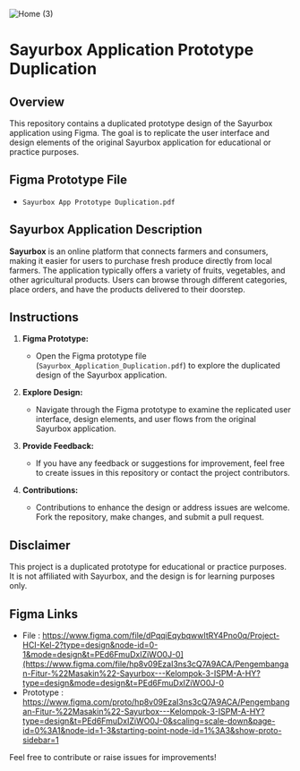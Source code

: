 ![Home (3)](https://github.com/dudinurdiyans/Sayurbox-App-Prototype-Duplication/assets/135699744/93b4b2e4-5d5c-46cc-8bcf-741bf5b19faa)
# Sayurbox Application Prototype Duplication

## Overview

This repository contains a duplicated prototype design of the Sayurbox application using Figma. The goal is to replicate the user interface and design elements of the original Sayurbox application for educational or practice purposes.

## Figma Prototype File

- `Sayurbox App Prototype Duplication.pdf`

## Sayurbox Application Description

**Sayurbox** is an online platform that connects farmers and consumers, making it easier for users to purchase fresh produce directly from local farmers. The application typically offers a variety of fruits, vegetables, and other agricultural products. Users can browse through different categories, place orders, and have the products delivered to their doorstep.

## Instructions

1. **Figma Prototype:**
   - Open the Figma prototype file (`Sayurbox_Application_Duplication.pdf`) to explore the duplicated design of the Sayurbox application.

2. **Explore Design:**
   - Navigate through the Figma prototype to examine the replicated user interface, design elements, and user flows from the original Sayurbox application.

3. **Provide Feedback:**
   - If you have any feedback or suggestions for improvement, feel free to create issues in this repository or contact the project contributors.

4. **Contributions:**
   - Contributions to enhance the design or address issues are welcome. Fork the repository, make changes, and submit a pull request.

## Disclaimer

This project is a duplicated prototype for educational or practice purposes. It is not affiliated with Sayurbox, and the design is for learning purposes only.

## Figma Links
- File : https://www.figma.com/file/dPqqiEqybqwwItRY4Pno0q/Project-HCI-Kel-2?type=design&node-id=0-1&mode=design&t=PEd6FmuDxIZiWO0J-0](https://www.figma.com/file/hp8v09EzaI3ns3cQ7A9ACA/Pengembangan-Fitur-%22Masakin%22-Sayurbox---Kelompok-3-ISPM-A-HY?type=design&mode=design&t=PEd6FmuDxIZiWO0J-0
- Prototype : https://www.figma.com/proto/hp8v09EzaI3ns3cQ7A9ACA/Pengembangan-Fitur-%22Masakin%22-Sayurbox---Kelompok-3-ISPM-A-HY?type=design&t=PEd6FmuDxIZiWO0J-0&scaling=scale-down&page-id=0%3A1&node-id=1-3&starting-point-node-id=1%3A3&show-proto-sidebar=1

Feel free to contribute or raise issues for improvements!

